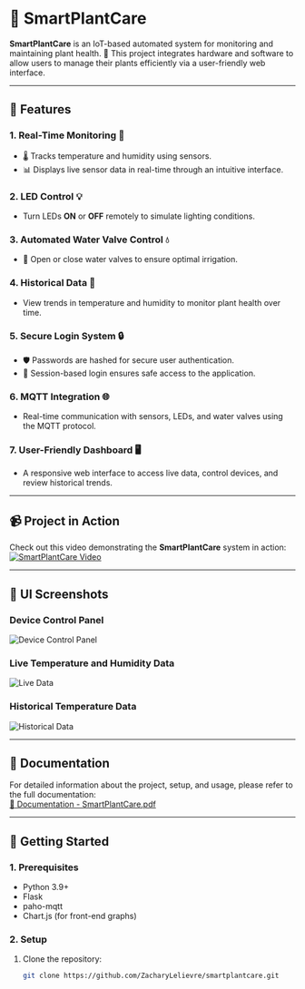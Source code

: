 # 🌱 SmartPlantCare

**SmartPlantCare** is an IoT-based automated system for monitoring and maintaining plant health. 🌿 This project integrates hardware and software to allow users to manage their plants efficiently via a user-friendly web interface.

---

## 🌟 Features

### 1. **Real-Time Monitoring 📡**
- 🌡️ Tracks temperature and humidity using sensors.
- 📊 Displays live sensor data in real-time through an intuitive interface.

### 2. **LED Control 💡**
- Turn LEDs **ON** or **OFF** remotely to simulate lighting conditions.

### 3. **Automated Water Valve Control 💧**
- 🌊 Open or close water valves to ensure optimal irrigation.

### 4. **Historical Data 📜**
- View trends in temperature and humidity to monitor plant health over time.

### 5. **Secure Login System 🔒**
- 🛡️ Passwords are hashed for secure user authentication.
- 🚪 Session-based login ensures safe access to the application.

### 6. **MQTT Integration 🌐**
- Real-time communication with sensors, LEDs, and water valves using the MQTT protocol.

### 7. **User-Friendly Dashboard 🖥️**
- A responsive web interface to access live data, control devices, and review historical trends.

---

## 📹 Project in Action

Check out this video demonstrating the **SmartPlantCare** system in action:  
[![SmartPlantCare Video](https://img.youtube.com/vi/PiHYvXdehcQ/0.jpg)](https://youtube.com/shorts/PiHYvXdehcQ)

---

## 🌱 UI Screenshots

### Device Control Panel
![Device Control Panel](SmartPlant1.png)

### Live Temperature and Humidity Data
![Live Data](SmartPlant2.png)

### Historical Temperature Data
![Historical Data](SmartPlant3.png)

---

## 📄 Documentation

For detailed information about the project, setup, and usage, please refer to the full documentation:  
[📘 Documentation - SmartPlantCare.pdf](https://github.com/user-attachments/files/18217639/Documentation-SmartPlantCare.pdf)

---

## 🚀 Getting Started

### 1. **Prerequisites**
- Python 3.9+
- Flask
- paho-mqtt
- Chart.js (for front-end graphs)

### 2. **Setup**
1. Clone the repository:
   ```bash
   git clone https://github.com/ZacharyLelievre/smartplantcare.git
